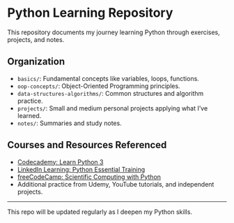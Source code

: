 # Python Learning Repository

This repository documents my journey learning Python through exercises, projects, and notes.

## Organization

- `basics/`: Fundamental concepts like variables, loops, functions.
- `oop-concepts/`: Object-Oriented Programming principles.
- `data-structures-algorithms/`: Common structures and algorithm practice.
- `projects/`: Small and medium personal projects applying what I’ve learned.
- `notes/`: Summaries and study notes.

## Courses and Resources Referenced

- [Codecademy: Learn Python 3](https://www.codecademy.com/learn/learn-python-3)
- [LinkedIn Learning: Python Essential Training](https://www.linkedin.com/learning/)
- [freeCodeCamp: Scientific Computing with Python](https://www.freecodecamp.org/)
- Additional practice from Udemy, YouTube tutorials, and independent projects.

---

This repo will be updated regularly as I deepen my Python skills.